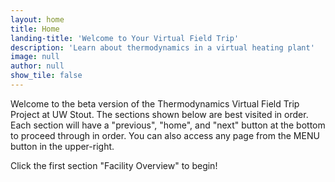 ```yaml
---
layout: home
title: Home
landing-title: 'Welcome to Your Virtual Field Trip'
description: 'Learn about thermodynamics in a virtual heating plant'
image: null
author: null
show_tile: false
---
```

Welcome to the beta version of the Thermodynamics Virtual Field Trip Project at UW Stout. The sections
shown below are best visited in order. Each section will have a "previous", "home", and "next" button at
the bottom to proceed through in order. You can also access any page from the MENU button in the upper-right.

Click the first section "Facility Overview" to begin!
